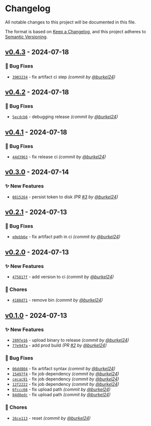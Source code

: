 # Changelog
All notable changes to this project will be documented in this file.

The format is based on [Keep a Changelog](https://keepachangelog.com/en/1.0.0/),
and this project adheres to [Semantic Versioning](https://semver.org/spec/v2.0.0.html).

## [v0.4.3] - 2024-07-18
### :bug: Bug Fixes
- [`3903234`](https://github.com/mole-squad/soq-tui/commit/39032346dc890fd36090325404b3b9fcc3ae8e64) - fix artifact ci step *(commit by [@burkel24](https://github.com/burkel24))*


## [v0.4.2] - 2024-07-18
### :bug: Bug Fixes
- [`5ecdcb6`](https://github.com/mole-squad/soq-tui/commit/5ecdcb636e8a3f8e21a8b633c78481ededcf4a4f) - debugging release *(commit by [@burkel24](https://github.com/burkel24))*


## [v0.4.1] - 2024-07-18
### :bug: Bug Fixes
- [`44d3963`](https://github.com/mole-squad/soq-tui/commit/44d396322b32d68fc944f73c589bc9b1fb8ab1a5) - fix release ci *(commit by [@burkel24](https://github.com/burkel24))*


## [v0.3.0] - 2024-07-14
### :sparkles: New Features
- [`0815264`](https://github.com/mole-squad/soq-tui/commit/08152640dba6de115a4e84f15f531f062b0d0a70) - persist token to disk *(PR [#3](https://github.com/mole-squad/soq-tui/pull/3) by [@burkel24](https://github.com/burkel24))*


## [v0.2.1] - 2024-07-13
### :bug: Bug Fixes
- [`e0ebb6e`](https://github.com/mole-squad/soq-tui/commit/e0ebb6e4ea0c2d247cf7235ef7ed959401c98ede) - fix artifact path in ci *(commit by [@burkel24](https://github.com/burkel24))*


## [v0.2.0] - 2024-07-13
### :sparkles: New Features
- [`475817f`](https://github.com/mole-squad/soq-tui/commit/475817f5f45cf99c3783563f43a9c166ab68a7b7) - add version to ci *(commit by [@burkel24](https://github.com/burkel24))*

### :wrench: Chores
- [`4188d71`](https://github.com/mole-squad/soq-tui/commit/4188d711132fddbfd894c62c2195cd06ac5c3ca7) - remove bin *(commit by [@burkel24](https://github.com/burkel24))*


## [v0.1.0] - 2024-07-13
### :sparkles: New Features
- [`289fe16`](https://github.com/mole-squad/soq-tui/commit/289fe16297887d7ca237db702b7ed4f925f72020) - upload binary to release *(commit by [@burkel24](https://github.com/burkel24))*
- [`77e947a`](https://github.com/mole-squad/soq-tui/commit/77e947a356d7f28ac53638f6bf331739074791d2) - add prod build *(PR [#2](https://github.com/mole-squad/soq-tui/pull/2) by [@burkel24](https://github.com/burkel24))*

### :bug: Bug Fixes
- [`06dd804`](https://github.com/mole-squad/soq-tui/commit/06dd8045b54f3c623fde70eac5f50ce189cb0f98) - fix artifact syntax *(commit by [@burkel24](https://github.com/burkel24))*
- [`15497f4`](https://github.com/mole-squad/soq-tui/commit/15497f42ce013b907132ef39d0ec1aefd8540289) - fix job dependency *(commit by [@burkel24](https://github.com/burkel24))*
- [`cecac91`](https://github.com/mole-squad/soq-tui/commit/cecac9126802fe34c09f7011a38823f6a15edf0f) - fix job dependency *(commit by [@burkel24](https://github.com/burkel24))*
- [`12f2222`](https://github.com/mole-squad/soq-tui/commit/12f22227d936c01fcff25854bf59bc03e259eecd) - fix job dependency *(commit by [@burkel24](https://github.com/burkel24))*
- [`6fccc66`](https://github.com/mole-squad/soq-tui/commit/6fccc66ff287ab487ee428be5023b7f31a87fa87) - fix upload path *(commit by [@burkel24](https://github.com/burkel24))*
- [`84d8edc`](https://github.com/mole-squad/soq-tui/commit/84d8edc5e222c7cd0fb6244dc40d6a3ff4c8a250) - fix upload path *(commit by [@burkel24](https://github.com/burkel24))*

### :wrench: Chores
- [`26ce113`](https://github.com/mole-squad/soq-tui/commit/26ce11326c3416b8b78323d98edb40d03e4d6288) - reset *(commit by [@burkel24](https://github.com/burkel24))*

[v0.1.0]: https://github.com/mole-squad/soq-tui/compare/v0.0.0...v0.1.0
[v0.2.0]: https://github.com/mole-squad/soq-tui/compare/v0.1.0...v0.2.0
[v0.2.1]: https://github.com/mole-squad/soq-tui/compare/v0.2.0...v0.2.1
[v0.3.0]: https://github.com/mole-squad/soq-tui/compare/v0.2.1...v0.3.0
[v0.4.1]: https://github.com/mole-squad/soq-tui/compare/v0.4.0...v0.4.1
[v0.4.2]: https://github.com/mole-squad/soq-tui/compare/v0.4.1...v0.4.2
[v0.4.3]: https://github.com/mole-squad/soq-tui/compare/v0.4.2...v0.4.3
